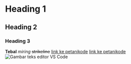 # Heading 1
## Heading 2
### Heading 3
**Tebal**
*miring*
~~strikeline~~
[link ke petanikode](https://www.petanikode.com/)
[link ke petanikode](https://www.petanikode.com/ "Pergi ke petanikode.com")
![Gambar teks editor VS Code](https://www.petanikode.com/img/markdown/markdown-vscode.png)
